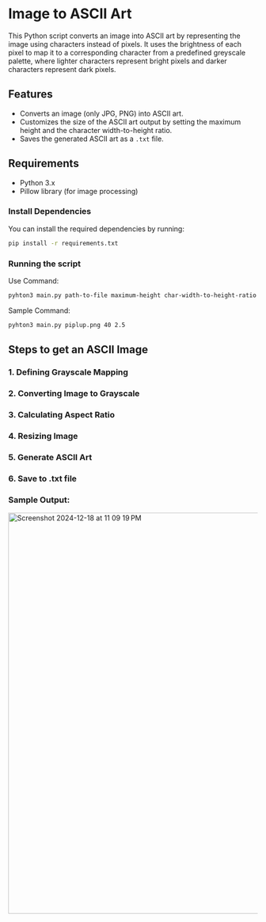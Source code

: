 # Image to ASCII Art

This Python script converts an image into ASCII art by representing the image using characters instead of pixels. It uses the brightness of each pixel to map it to a corresponding character from a predefined greyscale palette, where lighter characters represent bright pixels and darker characters represent dark pixels.

## Features

- Converts an image (only JPG, PNG) into ASCII art.
- Customizes the size of the ASCII art output by setting the maximum height and the character width-to-height ratio.
- Saves the generated ASCII art as a `.txt` file.

## Requirements

- Python 3.x
- Pillow library (for image processing)

### Install Dependencies

You can install the required dependencies by running:

```bash
pip install -r requirements.txt
```

### Running the script

Use Command:

```bash
pyhton3 main.py path-to-file maximum-height char-width-to-height-ratio
```

Sample Command:

```bash
pyhton3 main.py piplup.png 40 2.5
```

## Steps to get an ASCII Image

### 1. Defining Grayscale Mapping

### 2. Converting Image to Grayscale

### 3. Calculating Aspect Ratio

### 4. Resizing Image

### 5. Generate ASCII Art

### 6. Save to .txt file

### Sample Output:

<img width="810" alt="Screenshot 2024-12-18 at 11 09 19 PM" src="https://github.com/user-attachments/assets/c1f10d8e-d6d4-4d1b-8a9e-28b58875ab6d" />
